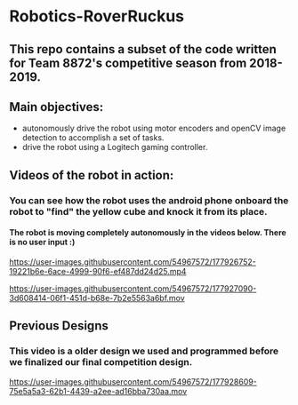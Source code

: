 # Robotics-RoverRuckus

## This repo contains a subset of the code written for Team 8872's competitive season from 2018-2019.

## Main objectives: 
  * autonomously drive the robot using motor encoders and openCV image detection to accomplish a set of tasks.
  * drive the robot using a Logitech gaming controller. 
  
## Videos of the robot in action:

### You can see how the robot uses the android phone onboard the robot to "find" the yellow cube and knock it from its place.
#### The robot is moving completely autonomously in the videos below. There is no user input :)


https://user-images.githubusercontent.com/54967572/177926752-19221b6e-6ace-4999-90f6-ef487dd24d25.mp4

https://user-images.githubusercontent.com/54967572/177927090-3d608414-06f1-451d-b68e-7b2e5563a6bf.mov

## Previous Designs
### This video is a older design we used and programmed before we finalized our final competition design.

https://user-images.githubusercontent.com/54967572/177928609-75e5a5a3-62b1-4439-a2ee-ad16bba730aa.mov

